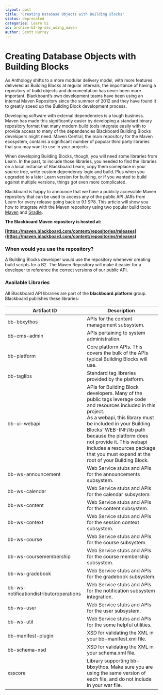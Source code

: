 ```yaml
---
layout: post
title: "Creating Database Objects with Building Blocks"
status: deprecated
categories: Learn b2
id: archive-b2-bp-dev_using_maven
author: Scott Hurrey
---
```


# Creating Database Objects with Building Blocks

As Anthology shifts to a more modular delivery model, with more features
delivered as Building Blocks at regular intervals, the importance of having a
repository of build objects and documentation has never been more important.
Blackboard’s own development teams have been using an internal Maven
Repository since the summer of 2012 and they have found it to greatly speed up
the Building Block development process.

Developing software with external dependencies is a tough business. Maven has
made this significantly easier by developing a standard binary repository
format that many modern build tools integrate easily with to provide access to
many of the dependencies Blackboard Building Blocks developers might need.
Maven Central, the main repository for the Maven ecosystem, contains a
significant number of popular third party libraries that you may want to use
in your projects.

When developing Building Blocks, though, you will need some libraries from Learn. In the past, to include those libraries, you needed to find
the libraries on a local instance of Blackboard Learn, copy them someplace in
your source tree, write custom dependency logic and build. Plus when you
upgraded to a later Learn version for building, or if you wanted to build
against multiple versions, things got even more complicated.

Blackboard is happy to announce that we have a publicly accessible Maven
repository that can be used to access any of the public API JARs from Learn
for every release going back to 9.1 SP8. This article will show you how to
integrate with the Maven repository using two popular build tools:
[Maven](https:////maven.apache.org/) and
[Gradle](https:///www.gradle.org/).

**The Blackboard Maven repository is hosted at:**

**[https://maven.blackboard.com/content/repositories/releases](https://maven.blackboard.com/content/repositories/releases)**

### When would you use the repository?

A Building Blocks developer would use the repository whenever creating build
scripts for a B2. The Maven Repository will make it easier for a developer to
reference the correct versions of our public API.

### Available Libraries

All Blackboard API libraries are part of the **blackboard.platform** group.
Blackboard publishes these libraries:

| Artifact ID                             | Description                                                                                                                                                                                                                                                                                                                                             |
| --------------------------------------- | ------------------------------------------------------------------------------------------------------------------------------------------------------------------------------------------------------------------------------------------------------------------------------------------------------------------------------------------------------- |
| bb-bbxythos                             | APIs for the content management subsystem.                                                                                                                                                                                                                                                                                                              |
| bb-cms-admin                            | APIs pertaining to system administration.                                                                                                                                                                                                                                                                                                               |
| bb-platform                             | Core platform APIs. This covers the bulk of the APIs typical Building Blocks will use.                                                                                                                                                                                                                                                                  |
| bb-taglibs                              | Standard tag libraries provided by the platform.                                                                                                                                                                                                                                                                                                        |
| bb-ui-webapi                            | APIs for Building Block developers. Many of the public tags leverage code and resources included in this project.<br />As a webapi, this library must be included in your Building Blocks' WEB-INF/lib path because the platform does not provide it. This webapi includes a resources package that you must expand at the root of your Building Block. |
| bb-ws-announcement                      | Web Service stubs and APIs for the announcements subsystem.                                                                                                                                                                                                                                                                                             |
| bb-ws-calendar                          | Web Service stubs and APIs for the calendar subsystem.                                                                                                                                                                                                                                                                                                  |
| bb-ws-content                           | Web Service stubs and APIs for the content subsystem.                                                                                                                                                                                                                                                                                                   |
| bb-ws-context                           | Web Service stubs and APIs for the session context subsystem.                                                                                                                                                                                                                                                                                           |
| bb-ws-course                            | Web Service stubs and APIs for the course subsystem.                                                                                                                                                                                                                                                                                                    |
| bb-ws-coursemembership                  | Web Service stubs and APIs for the course membership subsystem.                                                                                                                                                                                                                                                                                         |
| bb-ws-gradebook                         | Web Service stubs and APIs for the gradebook subsystem.                                                                                                                                                                                                                                                                                                 |
| bb-ws-notificationdistributoroperations | Web Service stubs and APIs for the notification subsystem integration.                                                                                                                                                                                                                                                                                  |
| bb-ws-user                              | Web Service stubs and APIs for the user subsystem.                                                                                                                                                                                                                                                                                                      |
| bb-ws-util                              | Web Service stubs and APIs for the some helpful utilities.                                                                                                                                                                                                                                                                                              |
| bb-manifest-plugin                      | XSD for validating the XML in your bb-manifest.xml file.                                                                                                                                                                                                                                                                                                |
| bb-schema-xsd                           | XSD for validating the XML in your schema.xml file.                                                                                                                                                                                                                                                                                                     |
| xsscore                                 | Library supporting bb-bbxythos. Make sure you are using the same version of each file, and do not include in your war file.                                                                                                                                                                                                                             |
